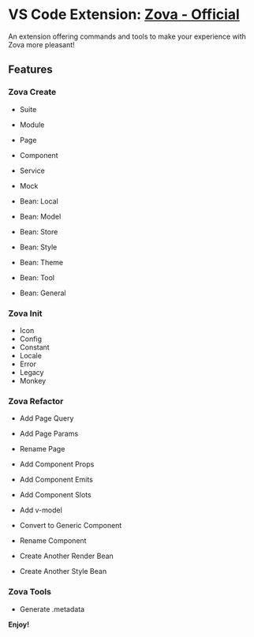 # VS Code Extension: [Zova - Official](https://marketplace.visualstudio.com/items?itemName=cabloy.zova-vscode)

An extension offering commands and tools to make your experience with Zova more pleasant!

## Features

### Zova Create

- Suite
- Module
- Page
- Component
- Service
- Mock

- Bean: Local
- Bean: Model
- Bean: Store
- Bean: Style
- Bean: Theme
- Bean: Tool
- Bean: General

### Zova Init

- Icon
- Config
- Constant
- Locale
- Error
- Legacy
- Monkey

### Zova Refactor

- Add Page Query
- Add Page Params
- Rename Page

- Add Component Props
- Add Component Emits
- Add Component Slots
- Add v-model
- Convert to Generic Component
- Rename Component

- Create Another Render Bean
- Create Another Style Bean

### Zova Tools

- Generate .metadata

**Enjoy!**
